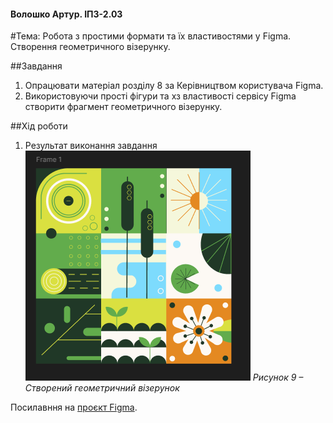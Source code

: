 #### Волошко Артур. ІПЗ-2.03

#Тема: Робота з простими формати та їх властивостями у Figma. Створення геометричного візерунку.

##Завдання

1. Опрацювати матеріал розділу 8 за Керівництвом користувача Figma.
2. Використовуючи прості фігури та хз властивості сервісу Figma створити фрагмент геометричного візерунку.

##Хід роботи

1. Результат виконання завдання
![Image alt](https://github.com/johuirmbegytm/DtaI/blob/main/workshop_7/images/1.png)
*Рисунок 9 – Створений геометричний візерунок*

Посилавння на [проєкт Figma](https://www.figma.com/design/f5uprtIyZWEP7YnGITACpt/Untitled?node-id=0-1&t=DmCAIc8g5POKE83A-1).
